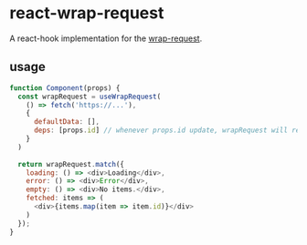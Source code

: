 # react-wrap-request

A react-hook implementation for the [wrap-request](https://github.com/misantronic/wrap-request).

## usage

```js
function Component(props) {
  const wrapRequest = useWrapRequest(
    () => fetch('https://...'), 
    { 
      defaultData: [], 
      deps: [props.id] // whenever props.id update, wrapRequest will re-fetch
    }
  )
  
  return wrapRequest.match({
    loading: () => <div>Loading</div>,
    error: () => <div>Error</div>,
    empty: () => <div>No items.</div>,
    fetched: items => (
      <div>{items.map(item => item.id)}</div>
    )
  });
}
```
